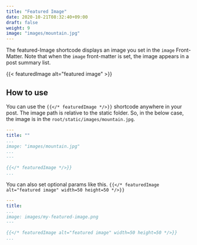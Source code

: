 ```yaml
---
title: "Featured Image"
date: 2020-10-21T08:32:40+09:00
draft: false
weight: 9
image: "images/mountain.jpg"
---
```


The featured-Image shortcode displays an image you set in the `image` Front-Matter. Note that when the `image` front-matter is set, the image appears in a post summary list.

{{< featuredImage alt="featured image" >}}

## How to use

You can use the `{{</* featuredImage */>}}` shortcode anywhere in your post. The image path is relative to the static folder. So, in the below case, the image is in the `root/static/images/mountain.jpg`.

```yaml {hl_lines=[4, 8]}
---
title: ""
...
image: "images/mountain.jpg"
...
---

{{</* featuredImage */>}}
...
```

You can also set optional params like this. `{{</* featuredImage alt="featured image" width=50 height=50 */>}}`

```yaml {hl_lines=[4, 7]}
---
title:
...
image: images/my-featured-image.png
---

{{</* featuredImage alt="featured image" width=50 height=50 */>}}
...
```

